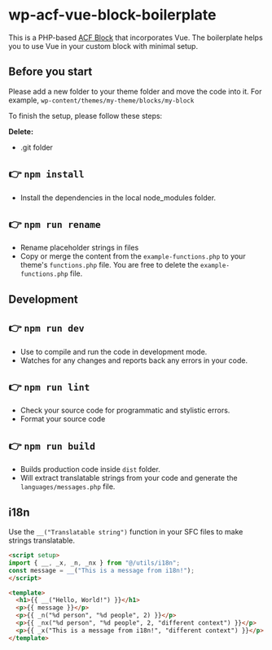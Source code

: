 # wp-acf-vue-block-boilerplate

This is a PHP-based [ACF Block](https://www.advancedcustomfields.com/resources/blocks/) that incorporates Vue.
The boilerplate helps you to use Vue in your custom block with minimal setup.

## Before you start

Please add a new folder to your theme folder and move the code into it.
For example, `wp-content/themes/my-theme/blocks/my-block`

To finish the setup, please follow these steps:

**Delete:**
* .git folder

## 👉  `npm install`
* Install the dependencies in the local node_modules folder.

## 👉  `npm run rename`
* Rename placeholder strings in files
* Copy or merge the content from the `example-functions.php` to your theme's `functions.php` file. You are free to delete the `example-functions.php` file.

## Development

## 👉  `npm run dev`
* Use to compile and run the code in development mode.
* Watches for any changes and reports back any errors in your code.
  
## 👉  `npm run lint`
* Check your source code for programmatic and stylistic errors. 
* Format your source code

## 👉  `npm run build`
- Builds production code inside `dist` folder.
- Will extract translatable strings from your code and generate the `languages/messages.php` file.

## i18n

Use the `__("Translatable string")` function in your SFC files to make strings translatable.

```html
<script setup>
import { __, _x, _n, _nx } from "@/utils/i18n";
const message = __("This is a message from i18n!");
</script>

<template>
  <h1>{{ __("Hello, World!") }}</h1>
  <p>{{ message }}</p>
  <p>{{ _n("%d person", "%d people", 2) }}</p>
  <p>{{ _nx("%d person", "%d people", 2, "different context") }}</p>
  <p>{{ _x("This is a message from i18n!", "different context") }}</p>
</template>
```
